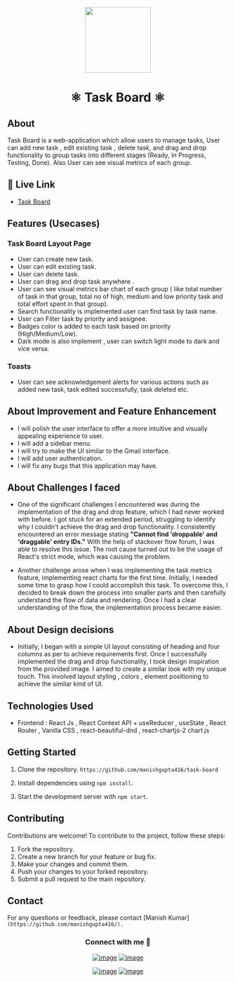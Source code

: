 <p align="center" >
<img src="https://cdn-icons-png.flaticon.com/128/4913/4913743.png" width="150px" height="150px"  >
</p>

<div align="center" >
<h1 >⚛️ Task Board ⚛️</h1>
</div>

## About

Task Board is a web-application which allow users to manage tasks, User can add new task , edit existing task , delete task, and drag and drop functionality to group tasks into different stages (Ready, In Progress, Testing, Done). Also User can see visual metrics of each group.

## 🚀 Live Link

- [Task Board](https://task-board-v1.netlify.app/)

## Features (Usecases)

### Task Board Layout Page

- User can create new task.
- User can edit existing task.
- User can delete task.
- User can drag and drop task anywhere .
- User can see visual metrics bar chart of each group ( like total number of task in that group, total no of high, medium and low priority task and total effort spent in that group).
- Search functionality is implemented user can find task by task name.
- User can Filter task by priority and assignee.
- Badges color is added to each task based on priority (High/Medium/Low).
- Dark mode is also implement , user can switch light mode to dark and vice versa.

### Toasts

- User can see acknowledgement alerts for various actions such as added new task, task edited successfully, task deleted etc.

## About Improvement and Feature Enhancement

- I will polish the user interface to offer a more intuitive and visually appealing experience to user.
- I will add a sidebar menu.
- I will try to make the UI similar to the Gmail interface.
- I will add user authentication.
- I will fix any bugs that this application may have.

## About Challenges I faced

- One of the significant challenges I encountered was during the implementation of the drag and drop feature, which I had never worked with before. I got stuck for an extended period, struggling to identify why I couldn't achieve the drag and drop functionality. I consistently encountered an error message stating **"Cannot find 'droppable' and 'draggable' entry IDs."** With the help of stackover flow forum, I was able to resolve this issue. The root cause turned out to be the usage of React's strict mode, which was causing the problem.

- Another challenge arose when I was implementing the task metrics feature, implementing react charts for the first time. Initially, I needed some time to grasp how I could accomplish this task. To overcome this, I decided to break down the process into smaller parts and then carefully understand the flow of data and rendering. Once I had a clear understanding of the flow, the implementation process became easier.

## About Design decisions

- Initially, I began with a simple UI layout consisting of heading and four columns as per to achieve requirements first. Once I successfully implemented the drag and drop functionality, I took design inspiration from the provided image. I aimed to create a similar look with my unique touch. This involved layout styling , colors , element positioning to achieve the similar kind of UI.

## Technologies Used

- Frontend : React Js , React Context API + useReducer , useState , React Router , Vanilla CSS , react-beautiful-dnd , react-chartjs-2 chart.js

## Getting Started

1. Clone the repository.
   `https://github.com/manishgupta416/task-board`
2. Install dependencies using `npm install`.

3. Start the development server with `npm start`.

## Contributing

Contributions are welcome! To contribute to the project, follow these steps:

1. Fork the repository.
2. Create a new branch for your feature or bug fix.
3. Make your changes and commit them.
4. Push your changes to your forked repository.
5. Submit a pull request to the main repository.

## Contact

For any questions or feedback, please contact [Manish Kumar]`(https://github.com/manishgupta416/).`

<h3 align="center">Connect with me 🤝 </h3>
<div align="center">

[![image](https://img.shields.io/badge/LinkedIn-0077B5?style=for-the-badge&logo=linkedin&logoColor=white)](https://www.linkedin.com/in/imanishgupta1/)
[![image](https://img.shields.io/badge/Twitter-1DA1F2?style=for-the-badge&logo=twitter&logoColor=white)](https://twitter.com/manish_gupta416)

[![image](https://img.shields.io/badge/Gmail-D14836?style=for-the-badge&logo=gmail&logoColor=white)](mailto:manish.info2020@gmail.com)
[![image](https://img.shields.io/badge/Instagram-E4405F?style=for-the-badge&logo=instagram&logoColor=white)](https://www.instagram.com/manish_gupta416/)

</div>
